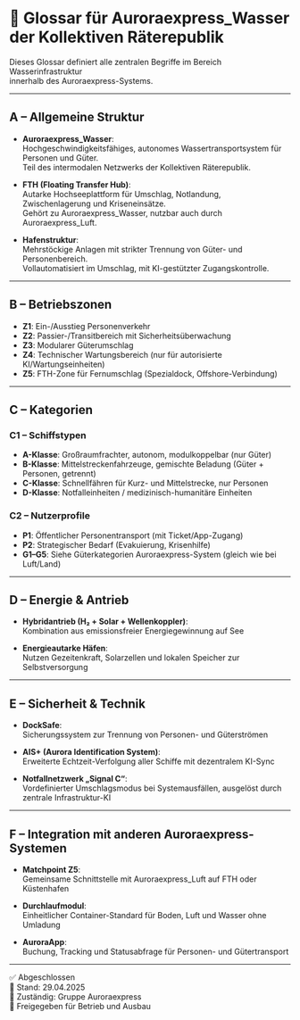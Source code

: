 <!--
Autor: Fabio Weidner
Version: 1.0
Sektion: Infrastruktur – Auroraexpress_Wasser
Veröffentlichung: April 2025
-->

# 🌊 Glossar für Auroraexpress_Wasser der Kollektiven Räterepublik

Dieses Glossar definiert alle zentralen Begriffe im Bereich Wasserinfrastruktur  
innerhalb des Auroraexpress-Systems.

---

## A – Allgemeine Struktur

- **Auroraexpress_Wasser**:  
  Hochgeschwindigkeitsfähiges, autonomes Wassertransportsystem für Personen und Güter.  
  Teil des intermodalen Netzwerks der Kollektiven Räterepublik.

- **FTH (Floating Transfer Hub)**:  
  Autarke Hochseeplattform für Umschlag, Notlandung, Zwischenlagerung und Kriseneinsätze.  
  Gehört zu Auroraexpress_Wasser, nutzbar auch durch Auroraexpress_Luft.

- **Hafenstruktur**:  
  Mehrstöckige Anlagen mit strikter Trennung von Güter- und Personenbereich.  
  Vollautomatisiert im Umschlag, mit KI-gestützter Zugangskontrolle.

---

## B – Betriebszonen

- **Z1**: Ein-/Ausstieg Personenverkehr  
- **Z2**: Passier-/Transitbereich mit Sicherheitsüberwachung  
- **Z3**: Modularer Güterumschlag  
- **Z4**: Technischer Wartungsbereich (nur für autorisierte KI/Wartungseinheiten)  
- **Z5**: FTH-Zone für Fernumschlag (Spezialdock, Offshore-Verbindung)

---

## C – Kategorien

### C1 – Schiffstypen

- **A-Klasse**: Großraumfrachter, autonom, modulkoppelbar (nur Güter)
- **B-Klasse**: Mittelstreckenfahrzeuge, gemischte Beladung (Güter + Personen, getrennt)
- **C-Klasse**: Schnellfähren für Kurz- und Mittelstrecke, nur Personen
- **D-Klasse**: Notfalleinheiten / medizinisch-humanitäre Einheiten

### C2 – Nutzerprofile

- **P1**: Öffentlicher Personentransport (mit Ticket/App-Zugang)
- **P2**: Strategischer Bedarf (Evakuierung, Krisenhilfe)
- **G1–G5**: Siehe Güterkategorien Auroraexpress-System (gleich wie bei Luft/Land)

---

## D – Energie & Antrieb

- **Hybridantrieb (H₂ + Solar + Wellenkoppler)**:  
  Kombination aus emissionsfreier Energiegewinnung auf See

- **Energieautarke Häfen**:  
  Nutzen Gezeitenkraft, Solarzellen und lokalen Speicher zur Selbstversorgung

---

## E – Sicherheit & Technik

- **DockSafe**:  
  Sicherungssystem zur Trennung von Personen- und Güterströmen

- **AIS+ (Aurora Identification System)**:  
  Erweiterte Echtzeit-Verfolgung aller Schiffe mit dezentralem KI-Sync

- **Notfallnetzwerk „Signal C“**:  
  Vordefinierter Umschlagsmodus bei Systemausfällen, ausgelöst durch zentrale Infrastruktur-KI

---

## F – Integration mit anderen Auroraexpress-Systemen

- **Matchpoint Z5**:  
  Gemeinsame Schnittstelle mit Auroraexpress_Luft auf FTH oder Küstenhafen

- **Durchlaufmodul**:  
  Einheitlicher Container-Standard für Boden, Luft und Wasser ohne Umladung

- **AuroraApp**:  
  Buchung, Tracking und Statusabfrage für Personen- und Gütertransport

---

✅ Abgeschlossen  
📅 Stand: 29.04.2025  
🏩 Zuständig: Gruppe Auroraexpress  
🔐 Freigegeben für Betrieb und Ausbau

